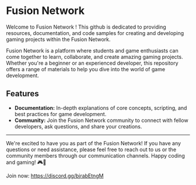 # Fusion Network 

Welcome to Fusion Network ! This github is dedicated to providing resources, documentation, and code samples for creating and developing gaming projects within the Fusion Network.



Fusion Network is a platform where students and game enthusiasts can come together to learn, collaborate, and create amazing gaming projects. Whether you're a beginner or an experienced developer, this repository offers a range of materials to help you dive into the world of game development.


## Features

- **Documentation:** In-depth explanations of core concepts, scripting, and best practices for game development.
- **Community:** Join the Fusion Network community to connect with fellow developers, ask questions, and share your creations.



---

We're excited to have you as part of the Fusion Network! If you have any questions or need assistance, please feel free to reach out to us or the community members through our communication channels. Happy coding and gaming! 🎮🚀

Join now: https://discord.gg/bjrabEtngM

